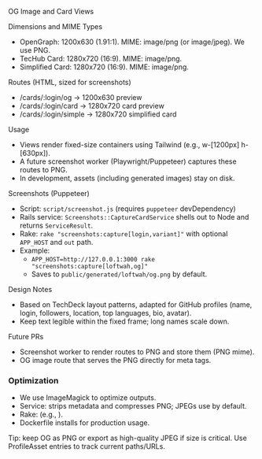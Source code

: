 OG Image and Card Views

Dimensions and MIME Types

- OpenGraph: 1200x630 (1.91:1). MIME: image/png (or image/jpeg). We use PNG.
- TecHub Card: 1280x720 (16:9). MIME: image/png.
- Simplified Card: 1280x720 (16:9). MIME: image/png.

Routes (HTML, sized for screenshots)

- /cards/:login/og → 1200x630 preview
- /cards/:login/card → 1280x720 card preview
- /cards/:login/simple → 1280x720 simplified card

Usage

- Views render fixed-size containers using Tailwind (e.g., w-[1200px] h-[630px]).
- A future screenshot worker (Playwright/Puppeteer) captures these routes to PNG.
- In development, assets (including generated images) stay on disk.

Screenshots (Puppeteer)

- Script: `script/screenshot.js` (requires `puppeteer` devDependency)
- Rails service: `Screenshots::CaptureCardService` shells out to Node and returns `ServiceResult`.
- Rake: `rake "screenshots:capture[login,variant]"` with optional `APP_HOST` and `out` path.
- Example:
  - `APP_HOST=http://127.0.0.1:3000 rake "screenshots:capture[loftwah,og]"`
  - Saves to `public/generated/loftwah/og.png` by default.

Design Notes

- Based on TechDeck layout patterns, adapted for GitHub profiles (name, login, followers, location,
  top languages, bio, avatar).
- Keep text legible within the fixed frame; long names scale down.

Future PRs

- Screenshot worker to render routes to PNG and store them (PNG mime).
- OG image route that serves the PNG directly for meta tags.

### Optimization

- We use ImageMagick to optimize outputs.
- Service: strips metadata and compresses PNG; JPEGs use by default.
- Rake: (e.g., ).
- Dockerfile installs for production usage.

Tip: keep OG as PNG or export as high-quality JPEG if size is critical. Use ProfileAsset entries to
track current paths/URLs.
